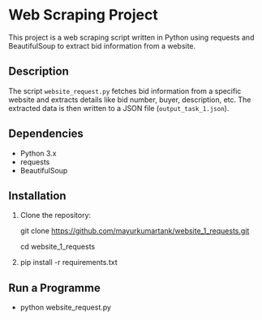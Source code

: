 # Web Scraping Project

This project is a web scraping script written in Python using requests and BeautifulSoup to extract bid information from a website.


## Description

The script `website_request.py` fetches bid information from a specific website and extracts details like bid number, buyer, description, etc. The extracted data is then written to a JSON file (`output_task_1.json`).

## Dependencies

 - Python 3.x
 - requests
 - BeautifulSoup

## Installation

1. Clone the repository:

   git clone https://github.com/mayurkumartank/website_1_requests.git
     
   cd website_1_requests

2. pip install -r requirements.txt

## Run a Programme

- python website_request.py


